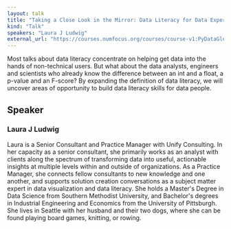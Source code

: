 ```yaml
---
layout: talk
title: "Taking a Close Look in the Mirror: Data Literacy for Data Experts"
kind: "Talk"
speakers: "Laura J Ludwig"
external_url: "https://courses.numfocus.org/courses/course-v1:PyDataGlobal+PDG20-talks+2020/jump_to/block-v1:PyDataGlobal+PDG20-talks+2020+type@vertical+block@2bfef572feb440f18d151f72acc03ba2"
---
```


Most talks about data literacy concentrate on helping get data into the hands of non-technical users. But what about the data analysts, engineers and scientists who already know the difference between an int and a float, a p-value and an F-score? By expanding the definition of data literacy, we will uncover areas of opportunity to build data literacy skills for data people.

## Speaker

### Laura J Ludwig

Laura is a Senior Consultant and Practice Manager with Unify Consulting. In her capacity as a senior consultant, she primarily works as an analyst with clients along the spectrum of transforming data into useful, actionable insights at multiple levels within and outside of organizations. As a Practice Manager, she connects fellow consultants to new knowledge and one another, and supports solution creation conversations as a subject matter expert in data visualization and data literacy. She holds a Master's Degree in Data Science from Southern Methodist University, and Bachelor's degrees in Industrial Engineering and Economics from the University of Pittsburgh. She lives in Seattle with her husband and their two dogs, where she can be found playing board games, knitting, or rowing.
